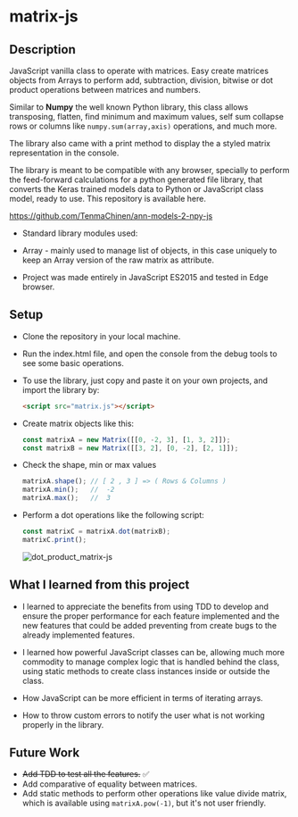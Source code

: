 # matrix-js

## Description
JavaScript vanilla class to operate with matrices.
Easy create matrices objects from Arrays to perform add, subtraction, division, bitwise or dot product operations between matrices and numbers.

Similar to **Numpy** the well known Python library, this class allows transposing, flatten, find minimum and maximum values, self sum collapse rows or columns like `numpy.sum(array,axis)` operations, and much more.

The library also came with a print method to display the a styled matrix representation in the console.

The library is meant to be compatible with any browser, specially to perform the feed-forward calculations for a python generated file library, that converts the Keras trained models data to Python or JavaScript class model, ready to use. This repository is available here.

https://github.com/TenmaChinen/ann-models-2-npy-js

- Standard library modules used:
 - Array - mainly used to manage list of objects, in this case uniquely to keep an Array version of the raw matrix as attribute.

- Project was made entirely in JavaScript ES2015 and tested in Edge browser.

## Setup

- Clone the repository in your local machine.
- Run the index.html file, and open the console from the debug tools to see some basic operations.

- To use the library, just copy and paste it on your own projects, and import the library by:

    ```html
    <script src="matrix.js"></script>
    ```

- Create matrix objects like this:
  ```javascript
  const matrixA = new Matrix([[0, -2, 3], [1, 3, 2]]);
  const matrixB = new Matrix([[3, 2], [0, -2], [2, 1]]);
  ```

- Check the shape, min or max values
  ```javascript
  matrixA.shape(); // [ 2 , 3 ] => ( Rows & Columns )
  matrixA.min();   //  -2
  matrixA.max();   //  3
  ```

- Perform a dot operations like the following script:
  ```js
  const matrixC = matrixA.dot(matrixB);
  matrixC.print();
  ```
  ![dot_product_matrix-js](https://user-images.githubusercontent.com/36393143/190913289-fe8a3883-98c6-4d98-839c-39ac2672774a.png)


## What I learned from this project

- I learned to appreciate the benefits from using TDD to develop and ensure the proper performance for each feature implemented and the new features that could be added preventing from create bugs to the already implemented features.

- I learned how powerful JavaScript classes can be, allowing much more commodity to manage complex logic that is handled behind the class, using static methods to create class instances inside or outside the class.

- How JavaScript can be more efficient in terms of iterating arrays.

- How to throw custom errors to notify the user what is not working properly in the library.


## Future Work
- ~~Add TDD to test all the features.~~ ✅
- Add comparative of equality between matrices.
- Add static methods to perform other operations like value divide matrix, which is available using `matrixA.pow(-1)`, but it's not user friendly.
